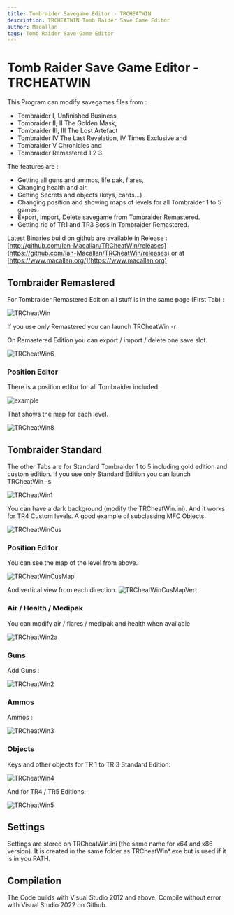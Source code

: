 ```yaml
---
title: Tombraider Savegame Editor - TRCHEATWIN
description: TRCHEATWIN Tomb Raider Save Game Editor
author: Macallan
tags: Tomb Raider Save Game Editor
---
```


 Tomb Raider Save Game Editor - TRCHEATWIN
=========================================

This Program can modify savegames files from :
- Tombraider I, Unfinished Business,
- Tombraider II, II The Golden Mask,
- Tombraider III, III The Lost Artefact
- Tombraider IV The Last Revelation, IV Times Exclusive and
- Tombraider V Chronicles and
- Tombraider Remastered 1 2 3.

The features are :
- Getting all guns and ammos, life pak, flares,
- Changing health and air.
- Getting Secrets and objects (keys, cards...)
- Changing position and showing maps of levels for all Tombraider 1 to 5 games.
- Export, Import, Delete savegame from Tombraider Remastered.
- Getting rid of TR1 and TR3 Boss in Tombraider Remastered. 

Latest Binaries build on github are available in Release :
[http://github.com/Ian-Macallan/TRCheatWin/releases](https://github.com/Ian-Macallan/TRCheatWin/releases)
or at [https://www.macallan.org/](https://www.macallan.org)

## Tombraider Remastered

For Tombraider Remastered Edition all stuff is in the same page (First Tab) :

![TRCheatWin](https://github.com/Ian-Macallan/TRCheatWin/blob/115a445e48f7a0d30b683d1b8dbd34e619ad5a6c/Pictures/TRCheatWin.png)

If you use only Remastered you can launch TRCheatWin -r

On Remastered Edition you can export / import / delete one save slot.

![TRCheatWin6](https://github.com/Ian-Macallan/TRCheatWin/blob/ccbbc8ec8dd1ab657f42c5469ed84f5aa23e84db/Pictures/TRCheatWin6.png)

### Position Editor
There is a position editor for all Tombraider included.

![example](https://github.com/Ian-Macallan/TRCheatWin/blob/ccbbc8ec8dd1ab657f42c5469ed84f5aa23e84db/Pictures/TRCheatWin7.png)

That shows the map for each level.

![TRCheatWin8](https://github.com/Ian-Macallan/TRCheatWin/blob/ccbbc8ec8dd1ab657f42c5469ed84f5aa23e84db/Pictures/TRCheatWin8.png)


## Tombraider Standard

The other Tabs are for Standard Tombraider 1 to 5 including gold edition and custom edition.
If you use only Standard Edition you can launch TRCheatWin -s

![TRCheatWin1](https://github.com/Ian-Macallan/TRCheatWin/blob/7535b79f4294ae836c456b53d0f460c989d0bb7e/Pictures/TRCheatWin1.png)

You can have a dark background (modify the TRCheatWin.ini). And it works for TR4 Custom levels.
A good example of subclassing MFC Objects.

![TRCheatWinCus](https://github.com/Ian-Macallan/TRCheatWin/blob/c29e2a1d332d53b8b687562deb4dce8af7a6094b/Pictures/TRCheatWinCus.png)

### Position Editor
You can see the map of the level from above.

![TRCheatWinCusMap](https://github.com/Ian-Macallan/TRCheatWin/blob/c29e2a1d332d53b8b687562deb4dce8af7a6094b/Pictures/TRCheatWinCusMap.png)

And vertical view from each direction.
![TRCheatWinCusMapVert](https://github.com/Ian-Macallan/TRCheatWin/blob/c29e2a1d332d53b8b687562deb4dce8af7a6094b/Pictures/TRCheatWinCusMapVert.png)

### Air / Health / Medipak
You can modify air / flares / medipak and health when available

![TRCheatWin2a](https://github.com/Ian-Macallan/TRCheatWin/blob/ccbbc8ec8dd1ab657f42c5469ed84f5aa23e84db/Pictures/TRCheatWin2a.png)

### Guns
Add Guns :

![TRCheatWin2](https://github.com/Ian-Macallan/TRCheatWin/blob/ccbbc8ec8dd1ab657f42c5469ed84f5aa23e84db/Pictures/TRCheatWin2.png)

### Ammos
Ammos :

![TRCheatWin3](https://github.com/Ian-Macallan/TRCheatWin/blob/ccbbc8ec8dd1ab657f42c5469ed84f5aa23e84db/Pictures/TRCheatWin3.png)

### Objects
Keys and other objects for TR 1 to TR 3 Standard Edition:

![TRCheatWin4](https://github.com/Ian-Macallan/TRCheatWin/blob/ccbbc8ec8dd1ab657f42c5469ed84f5aa23e84db/Pictures/TRCheatWin4.png)

And for TR4 / TR5 Editions.

![TRCheatWin5](https://github.com/Ian-Macallan/TRCheatWin/blob/ccbbc8ec8dd1ab657f42c5469ed84f5aa23e84db/Pictures/TRCheatWin5.png)

## Settings

Settings are stored on TRCheatWin.ini (the same name for x64 and x86 version).
It is created in the same folder as TRCheatWin*.exe but is used if it is in you PATH.

## Compilation
The Code builds with Visual Studio 2012 and above.
Compile without error with Visual Studio 2022 on Github.

